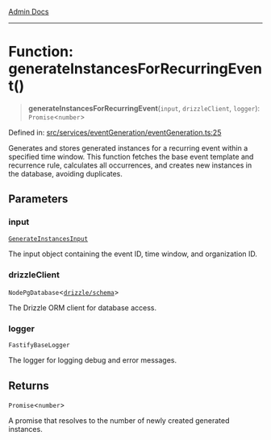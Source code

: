 [Admin Docs](/)

***

# Function: generateInstancesForRecurringEvent()

> **generateInstancesForRecurringEvent**(`input`, `drizzleClient`, `logger`): `Promise`\<`number`\>

Defined in: [src/services/eventGeneration/eventGeneration.ts:25](https://github.com/Sourya07/talawa-api/blob/3df16fa5fb47e8947dc575f048aef648ae9ebcf8/src/services/eventGeneration/eventGeneration.ts#L25)

Generates and stores generated instances for a recurring event within a specified time window.
This function fetches the base event template and recurrence rule, calculates all occurrences,
and creates new instances in the database, avoiding duplicates.

## Parameters

### input

[`GenerateInstancesInput`](../../types/interfaces/GenerateInstancesInput.md)

The input object containing the event ID, time window, and organization ID.

### drizzleClient

`NodePgDatabase`\<[`drizzle/schema`](../../../../drizzle/schema/README.md)\>

The Drizzle ORM client for database access.

### logger

`FastifyBaseLogger`

The logger for logging debug and error messages.

## Returns

`Promise`\<`number`\>

A promise that resolves to the number of newly created generated instances.
